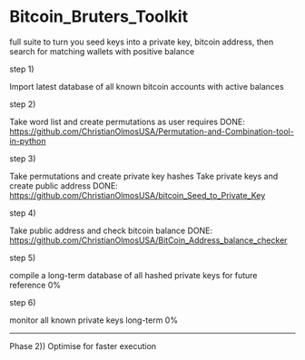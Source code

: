 # Bitcoin_Bruters_Toolkit
full suite to turn you seed keys into a private key, bitcoin address, then search for matching wallets with positive balance

step 1)

Import latest database of all known bitcoin accounts with active balances

step 2)

Take word list and create permutations as user requires
DONE: https://github.com/ChristianOlmosUSA/Permutation-and-Combination-tool-in-python

step 3) 

Take permutations and create private key hashes
Take private keys and create public address
DONE: https://github.com/ChristianOlmosUSA/bitcoin_Seed_to_Private_Key

step 4)

Take public address and check bitcoin balance
DONE: https://github.com/ChristianOlmosUSA/BitCoin_Address_balance_checker

step 5)

compile a long-term database of all hashed private keys for future reference
0%

step 6) 

monitor all known private keys long-term
0%

***

Phase 2)) Optimise for faster execution 
